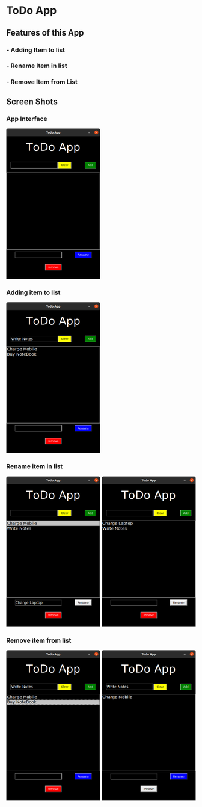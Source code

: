 # ToDo App
## Features of this App
### - Adding Item to list
### - Rename Item in list
### - Remove Item from List

## Screen Shots
### App Interface
<img src='imgs/app.png' width=250 height=400>

### Adding item to list
<img src='imgs/add.png' width=250 height=400>

### Rename item in list
<img src='imgs/rem.png' width=250 height=400> <img align='right' src='imgs/ren1.png' width=250 height=400>

### Remove item from list
<img src='imgs/rmv.png' width=250 height=400> <img align='right' src='imgs/rmv1.png' width=250 height=400>
